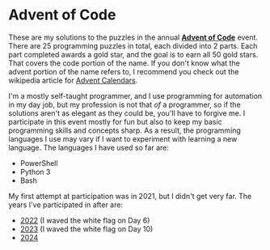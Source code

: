 # Advent of Code

These are my solutions to the puzzles in the annual **[Advent of Code](https://adventofcode.com/)** event. There are 25 programming puzzles in total, each divided into 2 parts. Each part completed awards a gold star, and the goal is to earn all 50 gold stars. That covers the code portion of the name. If you don't know what the advent portion of the name refers to, I recommend you check out the wikipedia article for [Advent Calendars](https://en.wikipedia.org/wiki/Advent_calendar).

I'm a mostly self-taught programmer, and I use programming for automation in my day job, but my profession is not that *of* a programmer, so if the solutions aren't as elegant as they could be, you'll have to forgive me. I participate in this event mostly for fun but also to keep my basic programming skills and concepts sharp. As a result, the programming languages I use may vary if I want to experiment with learning a new language. The languages I have used so far are:

- PowerShell
- Python 3
- Bash

My first attempt at participation was in 2021, but I didn't get very far. The years I've participated in after are:

- [2022](./2022) (I waved the white flag on Day 6)
- [2023](./2023) (I waved the white flag on Day 10)
- [2024](./2024/)